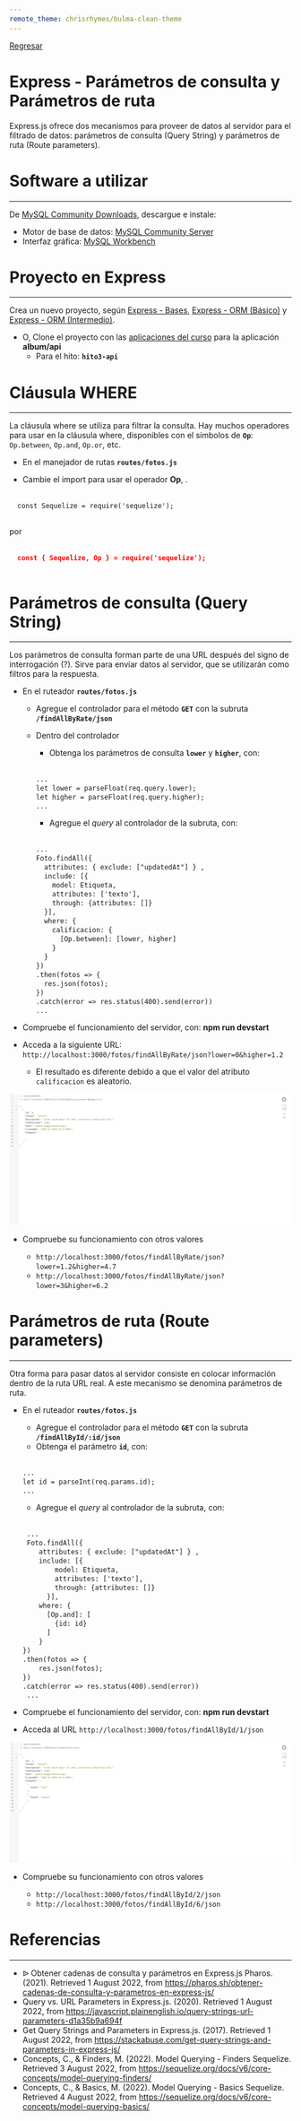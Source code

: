 ```yaml
---
remote_theme: chrisrhymes/bulma-clean-theme
---
```


[Regresar](/DAWM/)

Express - Parámetros de consulta y Parámetros de ruta
=====================================================

Express.js ofrece dos mecanismos para proveer de datos al servidor para el filtrado de datos: parámetros de consulta (Query String) y parámetros de ruta (Route parameters).


Software a utilizar
===================
* * *

De [MySQL Community Downloads](https://dev.mysql.com/downloads/), descargue e instale:
* Motor de base de datos: [MySQL Community Server](https://dev.mysql.com/downloads/mysql/)
* Interfaz gráfica: [MySQL Workbench](https://dev.mysql.com/downloads/workbench/)

Proyecto en Express
===================

* * *

Crea un nuevo proyecto, según [Express - Bases](https://dawfiec.github.io/DAWM/tutoriales/express_bases.html), [Express - ORM (Básico)](https://dawfiec.github.io/DAWM/tutoriales/express_ormbasico.html) y [Express - ORM (Intermedio)](https://dawfiec.github.io/DAWM/tutoriales/express_ormintermedio.html).

* O, Clone el proyecto con las [aplicaciones del curso](https://github.com/DAWFIEC/DAWM-apps) para la aplicación **album/api**
    - Para el hito: **`hito3-api`**

Cláusula WHERE
===============
* * *

La cláusula where se utiliza para filtrar la consulta. Hay muchos operadores para usar en la cláusula where, disponibles con el símbolos de **`Op`**: `Op.between`, `Op.and`, `Op.or`, etc.

* En el manejador de rutas **`routes/fotos.js`**
 + Cambie el import para usar el operador **Op**, .

  <pre><code>
  const Sequelize = require('sequelize');
  </code></pre>

  por

  <pre><code>
  <b style="color:red">const { Sequelize, Op } = require('sequelize');</b>
  </code></pre>


Parámetros de consulta (Query String)
=====================================
* * *

Los parámetros de consulta forman parte de una URL después del signo de interrogación (?). Sirve para enviar datos al servidor, que se utilizarán como filtros para la respuesta.

* En el ruteador **`routes/fotos.js`**
  + Agregue el controlador para el método **`GET`** con la subruta **`/findAllByRate/json`**
  + Dentro del controlador
    - Obtenga los parámetros de consulta **`lower`** y **`higher`**, con:

    <pre><code>
  	...
  	let lower = parseFloat(req.query.lower);
  	let higher = parseFloat(req.query.higher);
  	...
    </code></pre>

    - Agregue el _query_ al controlador de la subruta, con:

    <pre><code>
    ...
    Foto.findAll({
      attributes: { exclude: ["updatedAt"] } ,
      include: [{
        model: Etiqueta,
        attributes: ['texto'],
        through: {attributes: []}
      }], 
      where: { 
        calificacion: { 
          [Op.between]: [lower, higher]
        }
      }
    })  
    .then(fotos => {  
      res.json(fotos);  
    })  
    .catch(error => res.status(400).send(error)) 
    ...
    </code></pre>

* Compruebe el funcionamiento del servidor, con: **npm run devstart**
* Acceda a la siguiente URL: `http://localhost:3000/fotos/findAllByRate/json?lower=0&higher=1.2`  
  - El resultado es diferente debido a que el valor del atributo `calificacion` es aleatorio. 

<p align="center">
  <img src="imagenes/fotos_byrate.png">
</p>
  

* Compruebe su funcionamiento con otros valores

  + `http://localhost:3000/fotos/findAllByRate/json?lower=1.2&higher=4.7`
  + `http://localhost:3000/fotos/findAllByRate/json?lower=3&higher=6.2`


Parámetros de ruta (Route parameters)
=====================================
* * *

Otra forma para pasar datos al servidor consiste en colocar información dentro de la ruta URL real. A este mecanismo se denomina parámetros de ruta. 

* En el ruteador **`routes/fotos.js`**
  + Agregue el controlador para el método **`GET`** con la subruta **`/findAllById/:id/json`**
  + Obtenga el parámetro **`id`**, con:

  <pre><code>
  ...
  let id = parseInt(req.params.id);
  ...
  </code></pre>

  + Agregue el _query_ al controlador de la subruta, con:

  <pre><code>
   ...
   Foto.findAll({  
      attributes: { exclude: ["updatedAt"] } ,
      include: [{
          model: Etiqueta,
          attributes: ['texto'],
          through: {attributes: []}
        }], 
      where: { 
        [Op.and]: [
          {id: id}
        ]
      }
  })  
  .then(fotos => {  
      res.json(fotos);  
  })  
  .catch(error => res.status(400).send(error)) 
   ...
  </code></pre>

* Compruebe el funcionamiento del servidor, con: **npm run devstart**
* Acceda al URL `http://localhost:3000/fotos/findAllById/1/json` 

<p align="center">
  <img src="imagenes/fotos_byid.png">
</p>

* Compruebe su funcionamiento con otros valores

  + `http://localhost:3000/fotos/findAllById/2/json`
  + `http://localhost:3000/fotos/findAllById/6/json`

Referencias 
===========

* * *

* ᐉ Obtener cadenas de consulta y parámetros en Express.js Pharos. (2021). Retrieved 1 August 2022, from https://pharos.sh/obtener-cadenas-de-consulta-y-parametros-en-express-js/
* Query vs. URL Parameters in Express.js. (2020). Retrieved 1 August 2022, from https://javascript.plainenglish.io/query-strings-url-parameters-d1a35b9a694f
* Get Query Strings and Parameters in Express.js. (2017). Retrieved 1 August 2022, from https://stackabuse.com/get-query-strings-and-parameters-in-express-js/
* Concepts, C., & Finders, M. (2022). Model Querying - Finders Sequelize. Retrieved 3 August 2022, from https://sequelize.org/docs/v6/core-concepts/model-querying-finders/
* Concepts, C., & Basics, M. (2022). Model Querying - Basics Sequelize. Retrieved 4 August 2022, from https://sequelize.org/docs/v6/core-concepts/model-querying-basics/